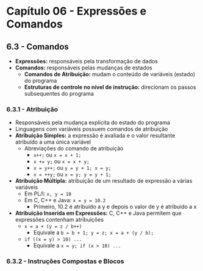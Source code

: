 # Capítulo 06 - Expressões e Comandos
## 6.3 - Comandos
* **Expressões:** responsáveis pela transformação de dados
* **Comandos:** responsáveis pelas mudanças de estados
    * **Comandos de Atribuição:** mudam o conteúdo de variáveis (estado) do programa
    * **Estruturas de controle no nível de instrução:** direcionam os passos subsequentes do programa

### 6.3.1 - Atribuição
* Responsáveis pela mudança explícita do estado do programa
* Linguagens com variáveis possuem comandos de atribuição
* **Atribuição Simples:** a expressão é avaliada e o valor resultante atribuído a uma única variável
    * Abreviações do comando de atribuição
        * `x++;` ou `x = x + 1;`
        * `x += y;` ou `x = x + y;`
        * `x = y++;` ou `y = y + 1; x = y;`
        * `x = ++y;` ou `x = y; y = y + 1;`
* **Atribuição Múltipla:** atribuição de um resultado de expressão a várias variáveis
    * Em PL/I: `x, y = 10`
    * Em C, C++ e Java: `x = y = 10.2`
        * Primeiro, 10.2 é atribuído a y e depois o valor de y é atribuído a x
* **Atribuição Inserida em Expressões:** C, C++ e Java permitem que expressões contenham atribuições
    * `x = a + (y = z / b++)`
        * Equivale a `b = b + 1; y = z; x = a + (y / b);`
    * `if ((x = y) > 10) ...`
        * Equivale a `x = y; if (x > 10) ...`

### 6.3.2 - Instruções Compostas e Blocos